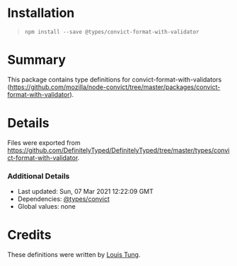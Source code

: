 # Installation
> `npm install --save @types/convict-format-with-validator`

# Summary
This package contains type definitions for convict-format-with-validators (https://github.com/mozilla/node-convict/tree/master/packages/convict-format-with-validator).

# Details
Files were exported from https://github.com/DefinitelyTyped/DefinitelyTyped/tree/master/types/convict-format-with-validator.

### Additional Details
 * Last updated: Sun, 07 Mar 2021 12:22:09 GMT
 * Dependencies: [@types/convict](https://npmjs.com/package/@types/convict)
 * Global values: none

# Credits
These definitions were written by [Louis Tung](https://github.com/louis79719).
